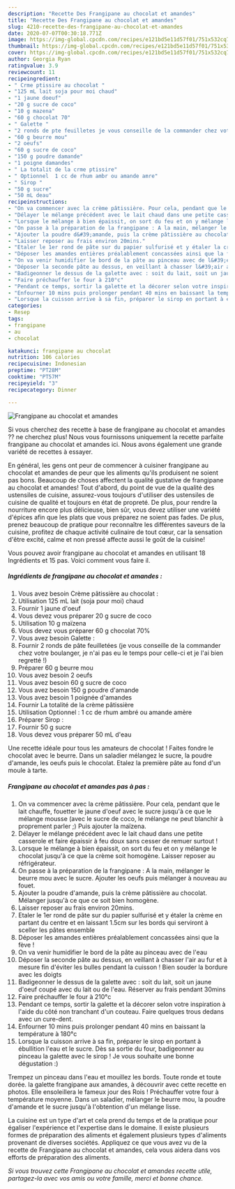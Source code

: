 ```yaml
---
description: "Recette Des Frangipane au chocolat et amandes"
title: "Recette Des Frangipane au chocolat et amandes"
slug: 4210-recette-des-frangipane-au-chocolat-et-amandes
date: 2020-07-07T00:30:18.771Z
image: https://img-global.cpcdn.com/recipes/e121bd5e11d57f01/751x532cq70/frangipane-au-chocolat-et-amandes-photo-principale-de-la-recette.jpg
thumbnail: https://img-global.cpcdn.com/recipes/e121bd5e11d57f01/751x532cq70/frangipane-au-chocolat-et-amandes-photo-principale-de-la-recette.jpg
cover: https://img-global.cpcdn.com/recipes/e121bd5e11d57f01/751x532cq70/frangipane-au-chocolat-et-amandes-photo-principale-de-la-recette.jpg
author: Georgia Ryan
ratingvalue: 3.9
reviewcount: 11
recipeingredient:
- " Crme ptissire au chocolat "
- "125 mL lait soja pour moi chaud"
- "1 jaune doeuf"
- "20 g sucre de coco"
- "10 g mazena"
- "60 g chocolat 70"
- " Galette "
- "2 ronds de pte feuilletes je vous conseille de la commander chez votre boulanger je nai pas eu le temps pour celleci et je lai bien regrett "
- "60 g beurre mou"
- "2 oeufs"
- "60 g sucre de coco"
- "150 g poudre damande"
- "1 poigne damandes"
- " La totalit de la crme ptissire"
- " Optionnel  1 cc de rhum ambr ou amande amre"
- " Sirop "
- "50 g sucre"
- "50 mL deau"
recipeinstructions:
- "On va commencer avec la crème pâtissière. Pour cela, pendant que le lait chauffe, fouetter le jaune d&#39;oeuf avec le sucre jusqu&#39;à ce que le mélange mousse (avec le sucre de coco, le mélange ne peut blanchir à proprement parler ;) Puis ajouter la maïzena."
- "Délayer le mélange précédent avec le lait chaud dans une petite casserole et faire épaissir à feu doux sans cesser de remuer surtout !"
- "Lorsque le mélange à bien épaissit, on sort du feu et on y mélange le chocolat jusqu&#39;à ce que la crème soit homogène. Laisser reposer au réfrigérateur."
- "On passe à la préparation de la frangipane : A la main, mélanger le beurre mou avec le sucre. Ajouter les oeufs puis mélanger à nouveau au fouet."
- "Ajouter la poudre d&#39;amande, puis la crème pâtissière au chocolat. Mélanger jusqu&#39;à ce que ce soit bien homogène."
- "Laisser reposer au frais environ 20mins."
- "Etaler le 1er rond de pâte sur du papier sulfurisé et y étaler la crème en partant du centre et en laissant 1.5cm sur les bords qui serviront à sceller les pâtes ensemble"
- "Déposer les amandes entières préalablement concassées ainsi que la fève !"
- "On va venir humidifier le bord de la pâte au pinceau avec de l&#39;eau"
- "Déposer la seconde pâte au dessus, en veillant à chasser l&#39;air au fur et à mesure fin d&#39;éviter les bulles pendant la cuisson ! Bien souder la bordure avec les doigts"
- "Badigeonner le dessus de la galette avec : soit du lait, soit un jaune d&#39;oeuf coupé avec du lait ou de l&#39;eau. Réserver au frais pendant 30mins"
- "Faire préchauffer le four à 210°c"
- "Pendant ce temps, sortir la galette et la décorer selon votre inspiration à l&#39;aide du côté non tranchant d&#39;un couteau. Faire quelques trous dedans avec un cure-dent."
- "Enfourner 10 mins puis prolonger pendant 40 mins en baissant la température à 180°c"
- "Lorsque la cuisson arrive à sa fin, préparer le sirop en portant à ébullition l&#39;eau et le sucre. Dès sa sortie du four, badigeonner au pinceau la galette avec le sirop ! Je vous souhaite une bonne dégustation :)"
categories:
- Resep
tags:
- frangipane
- au
- chocolat

katakunci: frangipane au chocolat 
nutrition: 106 calories
recipecuisine: Indonesian
preptime: "PT28M"
cooktime: "PT57M"
recipeyield: "3"
recipecategory: Dinner

---
```



![Frangipane au chocolat et amandes](https://img-global.cpcdn.com/recipes/e121bd5e11d57f01/751x532cq70/frangipane-au-chocolat-et-amandes-photo-principale-de-la-recette.jpg)

Si vous cherchez des recette à base de frangipane au chocolat et amandes ?? ne cherchez plus! Nous vous fournissons uniquement la recette parfaite frangipane au chocolat et amandes ici. Nous avons également une grande variété de recettes à essayer.

En général, les gens ont peur de commencer à cuisiner frangipane au chocolat et amandes de peur que les aliments qu'ils produisent ne soient pas bons. Beaucoup de choses affectent la qualité gustative de frangipane au chocolat et amandes! Tout d'abord, du point de vue de la qualité des ustensiles de cuisine, assurez-vous toujours d'utiliser des ustensiles de cuisine de qualité et toujours en état de propreté. De plus, pour rendre la nourriture encore plus délicieuse, bien sûr, vous devez utiliser une variété d'épices afin que les plats que vous préparez ne soient pas fades. De plus, prenez beaucoup de pratique pour reconnaître les différentes saveurs de la cuisine, profitez de chaque activité culinaire de tout cœur, car la sensation d'être excité, calme et non pressé affecte aussi le goût de la cuisine!

<!--inarticleads1-->

Vous pouvez avoir frangipane au chocolat et amandes en utilisant 18 Ingrédients et 15 pas. Voici comment vous faire il.

##### Ingrédients de frangipane au chocolat et amandes :

1. Vous avez besoin  Crème pâtissière au chocolat :
1. Utilisation 125 mL lait (soja pour moi) chaud
1. Fournir 1 jaune d&#39;oeuf
1. Vous devez vous préparer 20 g sucre de coco
1. Utilisation 10 g maïzena
1. Vous devez vous préparer 60 g chocolat 70%
1. Vous avez besoin  Galette :
1. Fournir 2 ronds de pâte feuilletées (je vous conseille de la commander chez votre boulanger, je n&#39;ai pas eu le temps pour celle-ci et je l&#39;ai bien regretté !)
1. Préparer 60 g beurre mou
1. Vous avez besoin 2 oeufs
1. Vous avez besoin 60 g sucre de coco
1. Vous avez besoin 150 g poudre d&#39;amande
1. Vous avez besoin 1 poignée d&#39;amandes
1. Fournir  La totalité de la crème pâtissière
1. Utilisation  Optionnel : 1 cc de rhum ambré ou amande amère
1. Préparer  Sirop :
1. Fournir 50 g sucre
1. Vous devez vous préparer 50 mL d&#39;eau


Une recette idéale pour tous les amateurs de chocolat ! Faites fondre le chocolat avec le beurre. Dans un saladier mélangez le sucre, la poudre d&#39;amande, les oeufs puis le chocolat. Etalez la première pâte au fond d&#39;un moule à tarte. 

<!--inarticleads2-->

##### Frangipane au chocolat et amandes pas à pas :

1. On va commencer avec la crème pâtissière. Pour cela, pendant que le lait chauffe, fouetter le jaune d&#39;oeuf avec le sucre jusqu&#39;à ce que le mélange mousse (avec le sucre de coco, le mélange ne peut blanchir à proprement parler ;) Puis ajouter la maïzena.
1. Délayer le mélange précédent avec le lait chaud dans une petite casserole et faire épaissir à feu doux sans cesser de remuer surtout !
1. Lorsque le mélange à bien épaissit, on sort du feu et on y mélange le chocolat jusqu&#39;à ce que la crème soit homogène. Laisser reposer au réfrigérateur.
1. On passe à la préparation de la frangipane : A la main, mélanger le beurre mou avec le sucre. Ajouter les oeufs puis mélanger à nouveau au fouet.
1. Ajouter la poudre d&#39;amande, puis la crème pâtissière au chocolat. Mélanger jusqu&#39;à ce que ce soit bien homogène.
1. Laisser reposer au frais environ 20mins.
1. Etaler le 1er rond de pâte sur du papier sulfurisé et y étaler la crème en partant du centre et en laissant 1.5cm sur les bords qui serviront à sceller les pâtes ensemble
1. Déposer les amandes entières préalablement concassées ainsi que la fève !
1. On va venir humidifier le bord de la pâte au pinceau avec de l&#39;eau
1. Déposer la seconde pâte au dessus, en veillant à chasser l&#39;air au fur et à mesure fin d&#39;éviter les bulles pendant la cuisson ! Bien souder la bordure avec les doigts
1. Badigeonner le dessus de la galette avec : soit du lait, soit un jaune d&#39;oeuf coupé avec du lait ou de l&#39;eau. Réserver au frais pendant 30mins
1. Faire préchauffer le four à 210°c
1. Pendant ce temps, sortir la galette et la décorer selon votre inspiration à l&#39;aide du côté non tranchant d&#39;un couteau. Faire quelques trous dedans avec un cure-dent.
1. Enfourner 10 mins puis prolonger pendant 40 mins en baissant la température à 180°c
1. Lorsque la cuisson arrive à sa fin, préparer le sirop en portant à ébullition l&#39;eau et le sucre. Dès sa sortie du four, badigeonner au pinceau la galette avec le sirop ! Je vous souhaite une bonne dégustation :)


Trempez un pinceau dans l&#39;eau et mouillez les bords. Toute ronde et toute dorée. la galette frangipane aux amandes, à découvrir avec cette recette en photos. Elle ensoleillera le fameux jour des Rois ! Préchauffer votre four à température moyenne. Dans un saladier, mélanger le beurre mou, la poudre d&#39;amande et le sucre jusqu&#39;à l&#39;obtention d&#39;un mélange lisse. 

<!--inarticleads1-->

<p>
La cuisine est un type d'art et cela prend du temps et de la pratique pour égaliser l'expérience et l'expertise dans le domaine. Il existe plusieurs formes de préparation des aliments et également plusieurs types d'aliments provenant de diverses sociétés. Appliquez ce que vous avez vu de la recette de Frangipane au chocolat et amandes, cela vous aidera dans vos efforts de préparation des aliments.
</p>

<p>
<i>Si vous trouvez cette Frangipane au chocolat et amandes recette utile, partagez-la avec vos amis ou votre famille, merci et bonne chance.</i>
</p>
